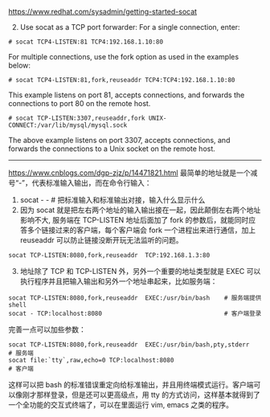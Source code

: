 https://www.redhat.com/sysadmin/getting-started-socat

2. Use socat as a TCP port forwarder:
For a single connection, enter:
```
# socat TCP4-LISTEN:81 TCP4:192.168.1.10:80
```
For multiple connections, use the fork option as used in the examples below:
```
# socat TCP4-LISTEN:81,fork,reuseaddr TCP4:TCP4:192.168.1.10:80
```
This example listens on port 81, accepts connections, and forwards the connections to port 80 on the remote host.
```
# socat TCP-LISTEN:3307,reuseaddr,fork UNIX-CONNECT:/var/lib/mysql/mysql.sock
```
The above example listens on port 3307, accepts connections, and forwards the connections to a Unix socket on the remote host.

---
https://www.cnblogs.com/dgp-zjz/p/14471821.html
最简单的地址就是一个减号“-”，代表标准输入输出，而在命令行输入：
1. socat - -     # 把标准输入和标准输出对接，输入什么显示什么
2. 因为 socat 就是把左右两个地址的输入输出接在一起，因此颠倒左右两个地址影响不大,
服务端在 TCP-LISTEN 地址后面加了 fork 的参数后，就能同时应答多个链接过来的客户端，每个客户端会 fork 一个进程出来进行通信，加上 reuseaddr 可以防止链接没断开玩无法监听的问题。
```
socat TCP-LISTEN:8080,fork,reuseaddr  TCP:192.168.1.3:80
```
3. 地址除了 TCP 和 TCP-LISTEN 外，另外一个重要的地址类型就是 EXEC 可以执行程序并且把输入输出和另外一个地址串起来，比如服务端：
```
socat TCP-LISTEN:8080,fork,reuseaddr  EXEC:/usr/bin/bash    # 服务端提供 shell
socat - TCP:localhost:8080                                  # 客户端登录
```
完善一点可以加些参数：
```
socat TCP-LISTEN:8080,fork,reuseaddr  EXEC:/usr/bin/bash,pty,stderr   # 服务端
socat file:`tty`,raw,echo=0 TCP:localhost:8080                        # 客户端
```
这样可以把 bash 的标准错误重定向给标准输出，并且用终端模式运行。客户端可以像刚才那样登录，但是还可以更高级点，用 tty 的方式访问，这样基本就得到了一个全功能的交互式终端了，可以在里面运行 vim, emacs 之类的程序。